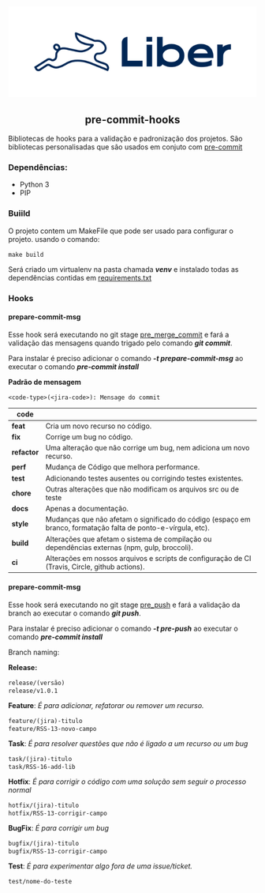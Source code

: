 <p align="center">
<img src="img/liber.png"/>
</p>

<h2 align="center">pre-commit-hooks</h2> 

Bibliotecas de hooks para a validação e padronização dos projetos.
São bibliotecas personalisadas que são usados em conjuto com [pre-commit](https://pre-commit.com/)


### Dependências:

 - Python 3 
 - PIP

### Buiild

O projeto contem um MakeFile que pode ser usado para configurar o projeto.
usando o comando:
```
make build 
 ```
Será criado um virtualenv na pasta chamada  **_venv_** e instalado todas as dependências contidas em
[requirements.txt](requirements.txt)


### Hooks
#### prepare-commit-msg
Esse hook será executando no git stage [pre_merge_commit](https://git-scm.com/docs/githooks#_pre_merge_commit) e fará
a validação das mensagens quando trigado pelo comando **_git commit_**.

Para instalar  é preciso adicionar o comando _**-t prepare-commit-msg**_ ao executar o comando **_pre-commit install_**

**Padrão de mensagem**
 
    <code-type>(<jira-code>): Mensage do commit
 

|code     |                                                                                                               |
|---------|---------------------------------------------------------------------------------------------------------------|
| **feat**    | Cria um novo recurso no código.                                                                               |
| **fix**     | Corrige um bug no código.                                                                                     |
| **refactor** | Uma alteração que não corrige um bug, nem adiciona um novo recurso.                                           |
| **perf**    | Mudança de Código que melhora performance.                                                                    |
| **test**    | Adicionando testes ausentes ou corrigindo testes existentes.                                                  |
| **chore**   | Outras alterações que não modificam os arquivos src ou de teste                                               |
| **docs**    | Apenas a documentação.                                                                                        |
| **style**   | Mudanças que não afetam o significado do código (espaço em branco, formatação falta de ponto-e-vírgula, etc). |
| **build**   | Alterações que afetam o sistema de compilação ou dependências externas (npm, gulp, broccoli).                 |
| **ci**      | Alterações em nossos arquivos e scripts de configuração de CI (Travis, Circle, github actions).               |


#### prepare-commit-msg
Esse hook será executando no git stage [pre_push](https://git-scm.com/docs/githooks#_pre_push) e fará
a validação da branch ao executar o comando **_git push_**.


Para instalar  é preciso adicionar o comando _**-t pre-push**_ ao executar o comando **_pre-commit install_**


Branch naming:

**Release:**

    release/(versão)
    release/v1.0.1


**Feature**: _É para adicionar, refatorar ou remover um recurso._


    feature/(jira)-titulo
    feature/RSS-13-novo-campo

**Task**: _É para resolver questões que não é ligado a um recurso ou um bug_

    task/(jira)-titulo
    task/RSS-16-add-lib

**Hotfix**: _É para corrigir o código com uma solução sem seguir o processo normal_   
  
    hotfix/(jira)-titulo
    hotfix/RSS-13-corrigir-campo

**BugFix**: _É para corrigir um bug_

    bugfix/(jira)-titulo
    bugfix/RSS-13-corrigir-campo

**Test**: _É para experimentar algo fora de uma issue/ticket._

    test/nome-do-teste
